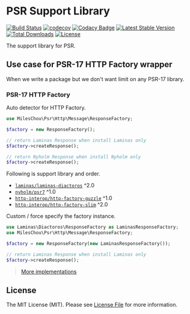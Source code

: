 # PSR Support Library

[![Build Status](https://travis-ci.com/MilesChou/psr.svg?branch=master)](https://travis-ci.com/MilesChou/psr)
[![codecov](https://codecov.io/gh/MilesChou/psr/branch/master/graph/badge.svg)](https://codecov.io/gh/MilesChou/psr)
[![Codacy Badge](https://api.codacy.com/project/badge/Grade/3412605912a942b6b60a934685615cf4)](https://www.codacy.com/manual/MilesChou/psr)
[![Latest Stable Version](https://poser.pugx.org/MilesChou/psr/v/stable)](https://packagist.org/packages/MilesChou/psr)
[![Total Downloads](https://poser.pugx.org/MilesChou/psr/d/total.svg)](https://packagist.org/packages/MilesChou/psr)
[![License](https://poser.pugx.org/MilesChou/psr/license)](https://packagist.org/packages/MilesChou/psr)

The support library for PSR.

## Use case for PSR-17 HTTP Factory wrapper

When we write a package but we don't want limit on any PSR-17 library.

### PSR-17 HTTP Factory

Auto detector for HTTP Factory.

```php
use MilesChou\Psr\Http\Message\ResponseFactory;

$factory = new ResponseFactory();

// return Laminas Response when install Laminas only
$factory->createResponse();

// return Nyholm Response when install Nyholm only
$factory->createResponse();
```

Following is support library and order.

* [`laminas/laminas-diactoros`](https://github.com/laminas/laminas-diactoros) ^2.0
* [`nyholm/psr7`](https://github.com/Nyholm/psr7) ^1.0
* [`http-interop/http-factory-guzzle`](https://github.com/http-interop/http-factory-guzzle) ^1.0
* [`http-interop/http-factory-slim`](https://github.com/http-interop/http-factory-slim) ^2.0

Custom / force specify the factory instance.

```php
use Laminas\Diactoros\ResponseFactory as LaminasResponseFactory;
use MilesChou\Psr\Http\Message\ResponseFactory;

$factory = new ResponseFactory(new LaminasResponseFactory());

// return Laminas Response when install Laminas only
$factory->createResponse();
```

> [More implementations](https://packagist.org/providers/psr/http-factory-implementation)

## License

The MIT License (MIT). Please see [License File](LICENSE) for more information.
